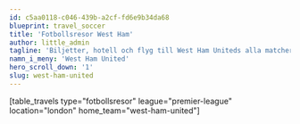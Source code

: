 ```yaml
---
id: c5aa0118-c046-439b-a2cf-fd6e9b34da68
blueprint: travel_soccer
title: 'Fotbollsresor West Ham'
author: little_admin
tagline: 'Biljetter, hotell och flyg till West Ham Uniteds alla matcher i Premier League'
namn_i_meny: 'West Ham United'
hero_scroll_down: '1'
slug: west-ham-united
---
```

<p>[table_travels type="fotbollsresor" league="premier-league" location="london" home_team="west-ham-united"]</p>
